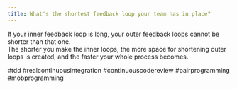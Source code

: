 ```yaml
---
title: What's the shortest feedback loop your team has in place?
---
```


If your inner feedback loop is long, your outer feedback loops cannot be shorter than that one.  
The shorter you make the inner loops, the more space for shortening outer loops is created, and the faster your whole process becomes.  

#tdd #realcontinuousintegration #continuouscodereview #pairprogramming #mobprogramming
